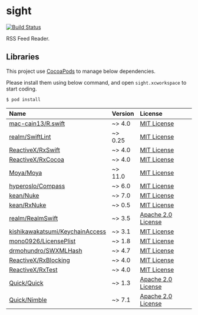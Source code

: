 # sight

[![Build Status](https://travis-ci.org/k3nsuk3/sight.svg?branch=master)](https://travis-ci.org/k3nsuk3/sight)

RSS Feed Reader.

## Libraries

This project use [CocoaPods](https://cocoapods.org/) to manage below dependencies.

Please install them using below command, and open `sight.xcworkspace` to start coding.

```
$ pod install
```

|Name|Version|License|
|:---|:---|:---|
|[mac-cain13/R.swift](https://github.com/mac-cain13/R.swift)|~> 4.0|[MIT License](https://github.com/mac-cain13/R.swift/blob/master/License)|
|[realm/SwiftLint](https://github.com/realm/SwiftLint)|~> 0.25|[MIT License](https://github.com/realm/SwiftLint/blob/master/LICENSE)|
|[ReactiveX/RxSwift](https://github.com/ReactiveX/RxSwift)|~> 4.0|[MIT License](https://github.com/ReactiveX/RxSwift/blob/master/LICENSE.md)|
|[ReactiveX/RxCocoa](https://github.com/ReactiveX/RxSwift)|~> 4.0|[MIT License](https://github.com/ReactiveX/RxSwift/blob/master/LICENSE.md)|
|[Moya/Moya](https://github.com/Moya/Moya)|~> 11.0|[MIT License](https://github.com/Moya/Moya/blob/master/License.md)|
|[hyperoslo/Compass](https://github.com/hyperoslo/Compass)|~> 6.0|[MIT License](https://github.com/hyperoslo/Compass/blob/master/LICENSE.md)|
|[kean/Nuke](https://github.com/kean/Nuke)|~> 7.0|[MIT License](https://github.com/kean/Nuke/blob/master/LICENSE)|
|[kean/RxNuke](https://github.com/kean/RxNuke)|~> 0.5|[MIT License](https://github.com/kean/RxNuke/blob/master/LICENSE)|
|[realm/RealmSwift](https://github.com/realm/realm-cocoa)|~> 3.5|[Apache 2.0 License](https://github.com/realm/realm-cocoa/blob/master/LICENSE)|
|[kishikawakatsumi/KeychainAccess](https://github.com/kishikawakatsumi/KeychainAccess)|~> 3.1|[MIT License](https://github.com/kishikawakatsumi/KeychainAccess/blob/master/LICENSE)|
|[mono0926/LicensePlist](https://github.com/mono0926/LicensePlist)|~> 1.8|[MIT License](https://github.com/mono0926/LicensePlist/blob/master/LICENSE)|
|[drmohundro/SWXMLHash](https://github.com/drmohundro/SWXMLHash)|~> 4.7|[MIT License](https://github.com/drmohundro/SWXMLHash/blob/master/LICENSE)|
|[ReactiveX/RxBlocking](https://github.com/ReactiveX/RxSwift)|~> 4.0|[MIT License](https://github.com/ReactiveX/RxSwift/blob/master/LICENSE.md)|
|[ReactiveX/RxTest](https://github.com/ReactiveX/RxSwift)|~> 4.0|[MIT License](https://github.com/ReactiveX/RxSwift/blob/master/LICENSE.md)|
|[Quick/Quick](https://github.com/Quick/Quick)|~> 1.3|[Apache 2.0 License](https://github.com/Quick/Quick/blob/master/LICENSE)|
|[Quick/Nimble](https://github.com/Quick/Nimble)|~> 7.1|[Apache 2.0 License](https://github.com/Quick/Nimble/blob/master/LICENSE)|
